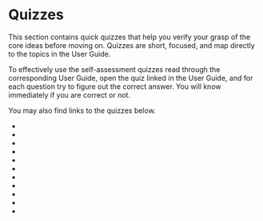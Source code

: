 # Quizzes

This section contains quick quizzes that help you verify your grasp of the core ideas before moving on. 
Quizzes are short, focused, and map directly to the topics in the User Guide.

To effectively use the self-assessment quizzes read through the corresponding User Guide, open the quiz linked in the User Guide,
and for each question try to figure out the correct answer. You will know immediately if you are correct or not.

You may also find links to the quizzes below.

- [](using-transformations-quiz)
- [](creating-custom-bodies-quiz)
- [](loading-worlds-quiz)
- [](visualizing-worlds-quiz)
- [](world-structure-manipulation-quiz)
- [](semantic-annotations-quiz)
- [](world-state-manipulation-quiz)
- [](regions-quiz)
- [](semantic-annotation-factories-quiz)
- [](persistence-of-annotated-worlds-quiz)
- [](graph-of-convex-sets-quiz)